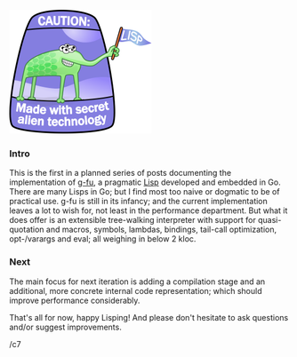 ![Logo](../alien.png)

### Intro
This is the first in a planned series of posts documenting the implementation of [g-fu](https://github.com/codr7/g-fu), a pragmatic [Lisp](https://xkcd.com/297/) developed and embedded in Go. There are many Lisps in Go; but I find most too naive or dogmatic to be of practical use. g-fu is still in its infancy; and the current implementation leaves a lot to wish for, not least in the performance department. But what it does offer is an extensible tree-walking interpreter with support for quasi-quotation and macros, symbols, lambdas, bindings, tail-call optimization, opt-/varargs and eval; all weighing in below 2 kloc.

### Next
The main focus for next iteration is adding a compilation stage and an additional, more concrete internal code representation; which should improve performance considerably.

That's all for now, happy Lisping!
And please don't hesitate to ask questions and/or suggest improvements.

/c7